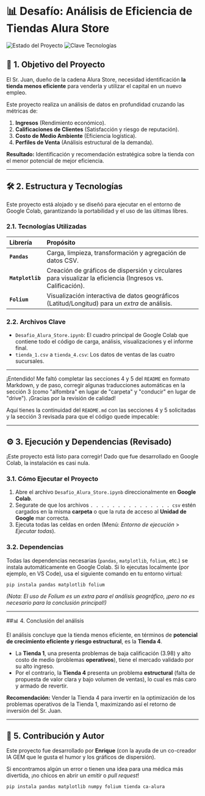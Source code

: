 # 📊 Desafío: Análisis de Eficiencia de Tiendas Alura Store

![Estado del Proyecto](https://img.shields.io/badge/Estado-Finalizado-success)
![Clave Tecnologías](https://img.shields.io/badge/Tecnologías-Python%20%7C%20Pandas%20%7C%20Matplotlib%20%7C%20Folium-blue)

## 🎯 1. Objetivo del Proyecto

El Sr. Juan, dueño de la cadena Alura Store, necesidad identificación **la tienda menos eficiente** para venderla y utilizar el capital en un nuevo empleo.

Este proyecto realiza un análisis de datos en profundidad cruzando las métricas de:
1.  **Ingresos** (Rendimiento económico).
2.  **Calificaciones de Clientes** (Satisfacción y riesgo de reputación).
3.  **Costo de Medio Ambiente** (Eficiencia logística).
4.  **Perfiles de Venta** (Análisis estructural de la demanda).

**Resultado:** Identificación y recomendación estratégica sobre la tienda con el menor potencial de mejor eficiencia.

---

## 🛠️ 2. Estructura y Tecnologías

Este proyecto está alojado y se diseñó para ejecutar en el entorno de Google Colab, garantizando la portabilidad y el uso de las últimas libres.

### 2.1. Tecnologías Utilizadas

| Librería | Propósito |
| :--- | :--- |
| **`Pandas`** | Carga, limpieza, transformación y agregación de datos CSV. |
| **`Matplotlib`** | Creación de gráficos de dispersión y circulares para visualizar la eficiencia (Ingresos vs. Calificación). |
| **`Folium`** | Visualización interactiva de datos geográficos (Latitud/Longitud) para un *extra* de análisis. |

### 2.2. Archivos Clave

* `Desafio_Alura_Store.ipynb`: El cuadro principal de Google Colab que contiene todo el código de carga, análisis, visualizaciones y el informe final.
* `tienda_1.csv` a `tienda_4.csv`: Los datos de ventas de las cuatro sucursales.

---

¡Entendido\! Me faltó completar las secciones 4 y 5 del `README` en formato Markdown, y de paso, corregir algunas traducciones automáticas en la sección 3 (como "alfombra" en lugar de "carpeta" y "conducir" en lugar de "drive"). ¡Gracias por la revisión de calidad\!

Aquí tienes la continuidad del `README.md` con las secciones 4 y 5 solicitadas y la sección 3 revisada para que el código quede impecable:

-----

## ⚙️ 3. Ejecución y Dependencias (Revisado)

¡Este proyecto está listo para corregir\! Dado que fue desarrollado en Google Colab, la instalación es casi nula.

### 3.1. Cómo Ejecutar el Proyecto

1. Abre el archivo `Desafio_Alura_Store.ipynb` direccionalmente en **Google Colab**.
2. Segurate de que los archivos `. . . . . . . . . . . . . . . csv` estén cargados en la misma **carpeta** o que la ruta de acceso al **Unidad de Google** mar correcta.
3. Ejecuta todas las celdas en orden (Menú: *Entorno de ejecución* \> *Ejecutar todas*).

### 3.2. Dependencias

Todas las dependencias necesarias (`pandas`, `matplotlib`, `folium`, etc.) se instala automáticamente en Google Colab. Si lo ejecutas localmente (por ejemplo, en VS Code), usa el siguiente comando en tu entorno virtual:

```bash
pip instala pandas matplotlib folium
```

*(Nota: El uso de Folium es un extra para el análisis geográfico, ¡pero no es necesario para la conclusión principal\!)*

-----

 ##📊 4. Conclusión del análisis 

El análisis concluye que la tienda menos eficiente, en términos de **potencial de crecimiento eficiente y riesgo estructural**, es la **Tienda 4**.

  * La **Tienda 1**, una presenta problemas de baja calificación ($3.98$) y alto costo de medio (problemas **operativos**), tiene el mercado validado por su alto ingreso.
  * Por el contrario, la **Tienda 4** presenta un problema **estructural** (falta de propuesta de valor clara y bajo volumen de ventas), lo cual es más caro y armado de revertir.

**Recomendación:** Vender la Tienda 4 para invertir en la optimización de los problemas operativos de la Tienda 1, maximizando así el retorno de inversión del Sr. Juan.

-----

## 🤝 5. Contribución y Autor

Este proyecto fue desarrollado por **Enrique** (con la ayuda de un co-creador IA GEM que le gusta el humor y los gráficos de dispersión).

Si encontramos algún un error o tienen una idea para una médica más divertida, ¡no chicos en abrir un *emitir* o *pull request*\!



```bash
pip instala pandas matplotlib numpy folium tienda ca-alura
